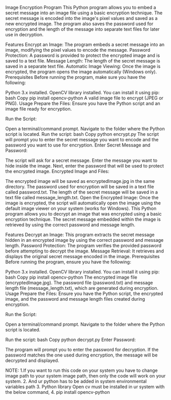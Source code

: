 Image Encryption Program
This Python program allows you to embed a secret message into an image file using a basic encryption technique. The secret message is encoded into the image's pixel values and saved as a new encrypted image. The program also saves the password used for encryption and the length of the message into separate text files for later use in decryption.

Features
Encrypt an Image: The program embeds a secret message into an image, modifying the pixel values to encode the message.
Password Protection: A password is provided to protect the encrypted image and is saved to a text file.
Message Length: The length of the secret message is saved in a separate text file.
Automatic Image Viewing: Once the image is encrypted, the program opens the image automatically (Windows only).
Prerequisites
Before running the program, make sure you have the following:

Python 3.x installed.
OpenCV library installed. You can install it using pip:
bash
Copy
pip install opencv-python
A valid image file to encrypt (JPEG or PNG).
Usage
Prepare the Files: Ensure you have the Python script and an image file ready for encryption.

Run the Script:

Open a terminal/command prompt.
Navigate to the folder where the Python script is located.
Run the script:
bash
Copy
python encrypt.py
The script will prompt you to enter the secret message you want to encode and the password you want to use for encryption.
Enter Secret Message and Password:

The script will ask for a secret message. Enter the message you want to hide inside the image.
Next, enter the password that will be used to protect the encrypted image.
Encrypted Image and Files:

The encrypted image will be saved as encryptedImage.jpg in the same directory.
The password used for encryption will be saved in a text file called password.txt.
The length of the secret message will be saved in a text file called message_length.txt.
Open the Encrypted Image: Once the image is encrypted, the script will automatically open the image using the default image viewer on your system (works for Windows).
This Python program allows you to decrypt an image that was encrypted using a basic encryption technique. The secret message embedded within the image is retrieved by using the correct password and message length.

Features
Decrypt an Image: This program extracts the secret message hidden in an encrypted image by using the correct password and message length.
Password Protection: The program verifies the provided password before attempting to decrypt the image.
Message Retrieval: It retrieves and displays the original secret message encoded in the image.
Prerequisites
Before running the program, ensure you have the following:

Python 3.x installed.
OpenCV library installed. You can install it using pip:
bash
Copy
pip install opencv-python
The encrypted image file (encryptedImage.jpg).
The password file (password.txt) and message length file (message_length.txt), which are generated during encryption.
Usage
Prepare the Files: Ensure you have the Python script, the encrypted image, and the password and message length files created during encryption.

Run the Script:

Open a terminal/command prompt.
Navigate to the folder where the Python script is located.

Run the script:
bash
Copy
python decrypt.py
Enter Password:

The program will prompt you to enter the password for decryption.
If the password matches the one used during encryption, the message will be decrypted and displayed.

NOTE:
1.If you want to run this code on your system  you have to change  image path to your system  image path, then only the code will work on your system. 
2. And ur python has to be added in system environmental variables path
3. Python library Open cv must be installed in ur system with the below command,
4. pip install opencv-python
